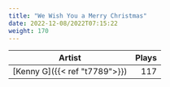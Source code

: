 ```yaml
---
title: "We Wish You a Merry Christmas"
date: 2022-12-08/2022T07:15:22
weight: 170
---
```




 Artist | Plays 
----- | -----:
[Kenny G]({{< ref "t7789">}}) | 117
